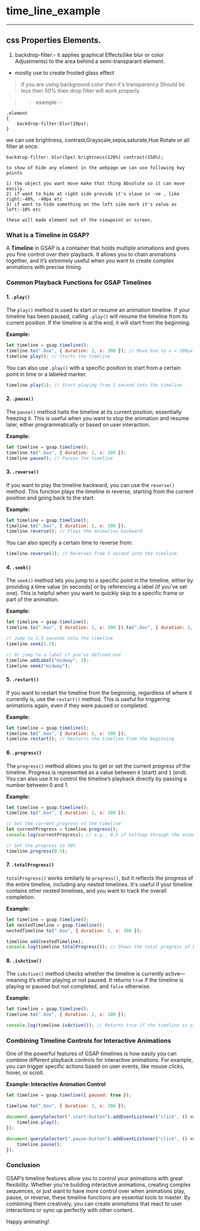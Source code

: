 # time_line_example
---
## css Properties Elements.

1) backdrop-filter:- it applies graphical Effects(like blur or color Adjustments) to the area behind a semi-transparant element. 

* mostly use to create frosted glass effect 
> if you are using background color then it's transparency Should be less then 50% then drop filter will work properly.

>> example :-
```
.element
{
    backdrop-filter:blur(10px);
}
``` 
we can use brightness, contrast,Grayscale,sepia,saturate,Hue Rotate or all filter at once.

```
backdrop-filter: blur(5px) brightness(120%) contrast(150%);

```

```
to show of hide any element in the webpage we can use following kwy points 

1) the object you want move make that thing Absolute so it can move easily.
2) if want to hide at right side provide it's vlaue in -ve , like right:-40%, -40px etc 
3) if want to hide something on the left side mark it's value as left:-10% etc

these will made element out of the viewpoint or screen.
```

### What is a Timeline in GSAP?

A **Timeline** in GSAP is a container that holds multiple animations and gives you fine control over their playback. It allows you to chain animations together, and it’s extremely useful when you want to create complex animations with precise timing.

### Common Playback Functions for GSAP Timelines

#### 1. **`.play()`**
The `play()` method is used to start or resume an animation timeline. If your timeline has been paused, calling `.play()` will resume the timeline from its current position. If the timeline is at the end, it will start from the beginning.

**Example:**
```javascript
let timeline = gsap.timeline();
timeline.to(".box", { duration: 2, x: 300 }); // Move box to x = 300px
timeline.play(); // Starts the timeline
```

You can also use `.play()` with a specific position to start from a certain point in time or a labeled marker.

```javascript
timeline.play(1); // Start playing from 1 second into the timeline
```

#### 2. **`.pause()`**
The `pause()` method halts the timeline at its current position, essentially freezing it. This is useful when you want to stop the animation and resume later, either programmatically or based on user interaction.

**Example:**
```javascript
let timeline = gsap.timeline();
timeline.to(".box", { duration: 2, x: 300 });
timeline.pause(); // Pauses the timeline
```

#### 3. **`.reverse()`**
If you want to play the timeline backward, you can use the `reverse()` method. This function plays the timeline in reverse, starting from the current position and going back to the start.

**Example:**
```javascript
let timeline = gsap.timeline();
timeline.to(".box", { duration: 2, x: 300 });
timeline.reverse(); // Plays the animation backward
```

You can also specify a certain time to reverse from:
```javascript
timeline.reverse(1); // Reverses from 1 second into the timeline
```

#### 4. **`.seek()`**
The `seek()` method lets you jump to a specific point in the timeline, either by providing a time value (in seconds) or by referencing a label (if you've set one). This is helpful when you want to quickly skip to a specific frame or part of the animation.

**Example:**
```javascript
let timeline = gsap.timeline();
timeline.to(".box", { duration: 2, x: 300 }).to(".box", { duration: 2, y: 200 });

// Jump to 1.5 seconds into the timeline
timeline.seek(1.5);

// Or jump to a label if you’ve defined one
timeline.addLabel("midway", 2);
timeline.seek("midway");
```

#### 5. **`.restart()`**
If you want to restart the timeline from the beginning, regardless of where it currently is, use the `restart()` method. This is useful for triggering animations again, even if they were paused or completed.

**Example:**
```javascript
let timeline = gsap.timeline();
timeline.to(".box", { duration: 2, x: 300 });
timeline.restart(); // Restarts the timeline from the beginning
```

#### 6. **`.progress()`**
The `progress()` method allows you to get or set the current progress of the timeline. Progress is represented as a value between `0` (start) and `1` (end). You can also use it to control the timeline’s playback directly by passing a number between 0 and 1.

**Example:**
```javascript
let timeline = gsap.timeline();
timeline.to(".box", { duration: 2, x: 300 });

// Get the current progress of the timeline
let currentProgress = timeline.progress();
console.log(currentProgress); // e.g., 0.5 if halfway through the animation

// Set the progress to 50%
timeline.progress(0.5); 
```

#### 7. **`.totalProgress()`**
`totalProgress()` works similarly to `progress()`, but it reflects the progress of the entire timeline, including any nested timelines. It's useful if your timeline contains other nested timelines, and you want to track the overall completion.

**Example:**
```javascript
let timeline = gsap.timeline();
let nestedTimeline = gsap.timeline();
nestedTimeline.to(".box", { duration: 2, x: 300 });

timeline.add(nestedTimeline);
console.log(timeline.totalProgress()); // Shows the total progress of both timelines
```

#### 8. **`.isActive()`**
The `isActive()` method checks whether the timeline is currently active—meaning it’s either playing or not paused. It returns `true` if the timeline is playing or paused but not completed, and `false` otherwise.

**Example:**
```javascript
let timeline = gsap.timeline();
timeline.to(".box", { duration: 2, x: 300 });

console.log(timeline.isActive()); // Returns true if the timeline is still active
```

### Combining Timeline Controls for Interactive Animations

One of the powerful features of GSAP timelines is how easily you can combine different playback controls for interactive animations. For example, you can trigger specific actions based on user events, like mouse clicks, hover, or scroll.

**Example: Interactive Animation Control**
```javascript
let timeline = gsap.timeline({ paused: true });

timeline.to(".box", { duration: 2, x: 300 });

document.querySelector(".start-button").addEventListener("click", () => {
    timeline.play();
});

document.querySelector(".pause-button").addEventListener("click", () => {
    timeline.pause();
});
```

### Conclusion

GSAP’s timeline features allow you to control your animations with great flexibility. Whether you're building interactive animations, creating complex sequences, or just want to have more control over when animations play, pause, or reverse, these timeline functions are essential tools to master. By combining them creatively, you can create animations that react to user interactions or sync up perfectly with other content.

Happy animating!